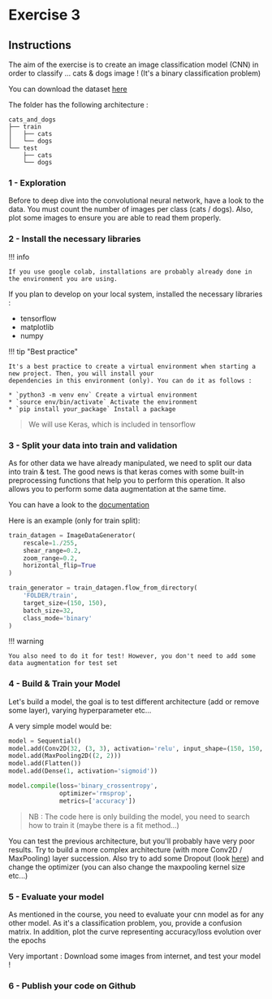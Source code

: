 # Exercise 3

## Instructions

The aim of the exercise is to create an image classification model (CNN) in order to classify ...
cats & dogs image ! (It's a binary classification problem)

You can download the dataset [here](https://we.tl/t-Cljse6tHAo)


The folder has the following architecture :

```
cats_and_dogs
├── train
│   ├── cats
│   └── dogs
└── test
    ├── cats
    └── dogs

```

### 1 - Exploration

Before to deep dive into the convolutional neural network, have a look to the data.
You must count the number of images per class (cats / dogs). Also, plot some images to ensure you are
able to read them properly.

### 2 - Install the necessary libraries
!!! info

    If you use google colab, installations are probably already done in the environment you are using.

If you plan to develop on your local system, installed the necessary libraries : 

- tensorflow
- matplotlib
- numpy


!!! tip "Best practice"
    
    It's a best practice to create a virtual environment when starting a new project. Then, you will install your 
    dependencies in this environment (only). You can do it as follows : 
    
    * `python3 -m venv env` Create a virtual environment
    * `source env/bin/activate` Activate the environment
    * `pip install your_package` Install a package

    

> We will use Keras, which is included in tensorflow

### 3 - Split your data into train and validation
As for other data we have already manipulated, we need to split our data into train & test.
The good news is that keras comes with some built-in preprocessing functions that help you to perform this operation.
It also allows you to perform some data augmentation at the same time.

You can have a look to the [documentation](https://www.tensorflow.org/api_docs/python/tf/keras/preprocessing/image/ImageDataGenerator)

Here is an example (only for train split):
```python
train_datagen = ImageDataGenerator(
    rescale=1./255,
    shear_range=0.2,
    zoom_range=0.2,
    horizontal_flip=True
)

train_generator = train_datagen.flow_from_directory(
    'FOLDER/train',
    target_size=(150, 150),
    batch_size=32,
    class_mode='binary'
)
```

!!! warning
    
    You also need to do it for test! However, you don't need to add some data augmentation for test set
    

### 4 - Build & Train your Model
Let's build a model, the goal is to test different architecture (add or remove some layer), varying hyperparameter etc...

A very simple model would be:

```python
model = Sequential()
model.add(Conv2D(32, (3, 3), activation='relu', input_shape=(150, 150, 3)))
model.add(MaxPooling2D((2, 2)))
model.add(Flatten())
model.add(Dense(1, activation='sigmoid'))

model.compile(loss='binary_crossentropy',
              optimizer='rmsprop',
              metrics=['accuracy'])

```
> NB : The code here is only building the model, you need to search how to train it (maybe there is a fit method...)

You can test the previous architecture, but you'll probably have very poor results. Try to build a more complex architecture 
(with more Conv2D / MaxPooling) layer succession. 
Also try to add some Dropout (look [here](https://www.tensorflow.org/api_docs/python/tf/keras/layers/Dropout))
and change the optimizer (you can also change the maxpooling kernel size etc...)


### 5 - Evaluate your model
As mentioned in the course, you need to evaluate your cnn model as for any other model. As it's a classification problem,
you, provide a confusion matrix. In addition, plot the curve representing accuracy/loss evolution over the epochs

Very important : Download some images from internet, and test your model !

### 6 - Publish your code on Github
